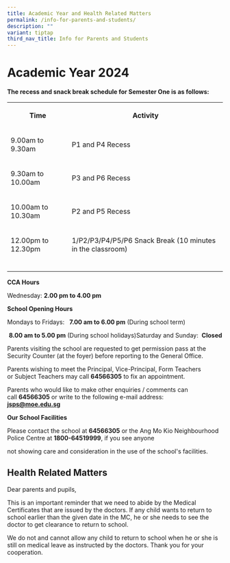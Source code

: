 ```yaml
---
title: Academic Year and Health Related Matters
permalink: /info-for-parents-and-students/
description: ""
variant: tiptap
third_nav_title: Info for Parents and Students
---
```

<h1>Academic Year 2024</h1>
<p><strong>The recess and snack break schedule for Semester One is as follows:</strong>
</p>
<table>
<tbody>
<tr>
<th rowspan="1" colspan="1">
<p>Time</p>
</th>
<th rowspan="1" colspan="1">
<p>Activity</p>
</th>
</tr>
<tr>
<td rowspan="1" colspan="1">
<p>9.00am to 9.30am</p>
</td>
<td rowspan="1" colspan="1">
<p>P1 and P4 Recess</p>
</td>
</tr>
<tr>
<td rowspan="1" colspan="1">
<p>9.30am to 10.00am</p>
</td>
<td rowspan="1" colspan="1">
<p>P3 and P6 Recess</p>
</td>
</tr>
<tr>
<td rowspan="1" colspan="1">
<p>10.00am to 10.30am</p>
</td>
<td rowspan="1" colspan="1">
<p>P2 and P5 Recess</p>
</td>
</tr>
<tr>
<td rowspan="1" colspan="1">
<p>12.00pm to 12.30pm</p>
</td>
<td rowspan="1" colspan="1">
<p>1/P2/P3/P4/P5/P6 Snack Break (10 minutes in the classroom)</p>
</td>
</tr>
<tr>
<td rowspan="1" colspan="1">
<p></p>
</td>
<td rowspan="1" colspan="1">
<p></p>
</td>
</tr>
</tbody>
</table>
<p><strong>CCA Hours</strong>
</p>
<p>Wednesday:&nbsp;<strong>2.00&nbsp;pm to 4.00 pm</strong>
</p>
<p><strong>School Opening Hours</strong>
</p>
<p>Mondays to Fridays:&nbsp; &nbsp;<strong>7.00 am to 6.00 pm</strong>&nbsp;(During
school term)&nbsp; &nbsp;&nbsp;</p>
<p>&nbsp;<strong>8.00 am to 5.00 pm</strong>&nbsp;(During school holidays)Saturday
and Sunday:&nbsp;&nbsp;<strong>Closed</strong>
</p>
<p>Parents visiting the school are requested to get permission pass at the
Security Counter (at the foyer)&nbsp;before&nbsp;reporting to the General
Office.</p>
<p>Parents wishing to meet the Principal, Vice-Principal, Form Teachers or&nbsp;Subject
Teachers may call&nbsp;<strong>64566305</strong>&nbsp;to fix an appointment.</p>
<p>Parents who would like to make other enquiries / comments can call&nbsp;<strong>64566305</strong>&nbsp;or&nbsp;write
to the following e-mail address:
<br><strong><a href="mailto:jsps@moe.edu.sg" rel="noopener noreferrer nofollow" target="_blank">jsps@moe.edu.sg</a></strong>
</p>
<p><strong>Our School Facilities</strong>
</p>
<p>Please contact the school at&nbsp;<strong>64566305</strong>&nbsp;or the
Ang Mo Kio Neighbourhood Police Centre at&nbsp;<strong>1800-64519999</strong>,&nbsp;if
you see anyone&nbsp;</p>
<p>not showing care and consideration in the use of the school's facilities.</p>
<h2>Health Related Matters</h2>
<p>Dear parents and pupils,</p>
<p>This is an important reminder that we need to abide by the Medical Certificates
that&nbsp;are&nbsp;issued by the doctors. If any child wants&nbsp;to return
to school earlier than the given date in the MC,&nbsp;he or she&nbsp;needs
to see the doctor to get clearance to return to school.</p>
<p>We do not and cannot allow any child to return to school when he or she
is still on medical leave as instructed by the doctors. Thank you for your
cooperation.</p>